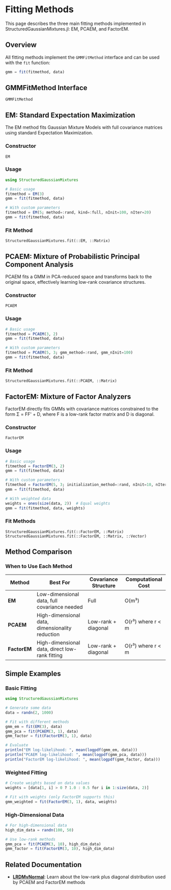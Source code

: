# Fitting Methods

This page describes the three main fitting methods implemented in StructuredGaussianMixtures.jl: EM, PCAEM, and FactorEM.

## Overview

All fitting methods implement the `GMMFitMethod` interface and can be used with the `fit` function:

```julia
gmm = fit(fitmethod, data)
```

## GMMFitMethod Interface

```@docs
GMMFitMethod
```

## EM: Standard Expectation Maximization

The EM method fits Gaussian Mixture Models with full covariance matrices using standard Expectation Maximization.

### Constructor

```@docs
EM
```

### Usage

```julia
using StructuredGaussianMixtures

# Basic usage
fitmethod = EM(3)
gmm = fit(fitmethod, data)

# With custom parameters
fitmethod = EM(5; method=:rand, kind=:full, nInit=100, nIter=20)
gmm = fit(fitmethod, data)
```

### Fit Method

```@docs
StructuredGaussianMixtures.fit(::EM, ::Matrix)
```

## PCAEM: Mixture of Probabilistic Principal Component Analysis

PCAEM fits a GMM in PCA-reduced space and transforms back to the original space, effectively learning low-rank covariance structures.

### Constructor

```@docs
PCAEM
```

### Usage

```julia
# Basic usage
fitmethod = PCAEM(3, 2)
gmm = fit(fitmethod, data)

# With custom parameters
fitmethod = PCAEM(5, 3; gmm_method=:rand, gmm_nInit=100)
gmm = fit(fitmethod, data)
```

### Fit Method

```@docs
StructuredGaussianMixtures.fit(::PCAEM, ::Matrix)
```

## FactorEM: Mixture of Factor Analyzers

FactorEM directly fits GMMs with covariance matrices constrained to the form Σ = FF' + D, where F is a low-rank factor matrix and D is diagonal.

### Constructor

```@docs
FactorEM
```

### Usage

```julia
# Basic usage
fitmethod = FactorEM(3, 2)
gmm = fit(fitmethod, data)

# With custom parameters
fitmethod = FactorEM(5, 3; initialization_method=:rand, nInit=10, nIter=20)
gmm = fit(fitmethod, data)

# With weighted data
weights = ones(size(data, 2))  # Equal weights
gmm = fit(fitmethod, data, weights)
```

### Fit Methods

```@docs
StructuredGaussianMixtures.fit(::FactorEM, ::Matrix)
StructuredGaussianMixtures.fit(::FactorEM, ::Matrix, ::Vector)
```

## Method Comparison

### When to Use Each Method

| Method | Best For | Covariance Structure | Computational Cost |
|--------|----------|---------------------|-------------------|
| **EM** | Low-dimensional data, full covariance needed | Full | O(m³) |
| **PCAEM** | High-dimensional data, dimensionality reduction | Low-rank + diagonal | O(r³) where r < m |
| **FactorEM** | High-dimensional data, direct low-rank fitting | Low-rank + diagonal | O(r³) where r < m |

## Simple Examples

### Basic Fitting

```julia
using StructuredGaussianMixtures

# Generate some data
data = randn(2, 1000)

# Fit with different methods
gmm_em = fit(EM(3), data)
gmm_pca = fit(PCAEM(3, 1), data)
gmm_factor = fit(FactorEM(3, 1), data)

# Evaluate
println("EM log-likelihood: ", mean(logpdf(gmm_em, data)))
println("PCAEM log-likelihood: ", mean(logpdf(gmm_pca, data)))
println("FactorEM log-likelihood: ", mean(logpdf(gmm_factor, data)))
```

### Weighted Fitting

```julia
# Create weights based on data values
weights = [data[1, i] > 0 ? 1.0 : 0.5 for i in 1:size(data, 2)]

# Fit with weights (only FactorEM supports this)
gmm_weighted = fit(FactorEM(3, 1), data, weights)
```

### High-Dimensional Data

```julia
# For high-dimensional data
high_dim_data = randn(100, 50)

# Use low-rank methods
gmm_pca = fit(PCAEM(3, 10), high_dim_data)
gmm_factor = fit(FactorEM(3, 10), high_dim_data)
```

## Related Documentation

- **[LRDMvNormal](@ref)**: Learn about the low-rank plus diagonal distribution used by PCAEM and FactorEM methods 